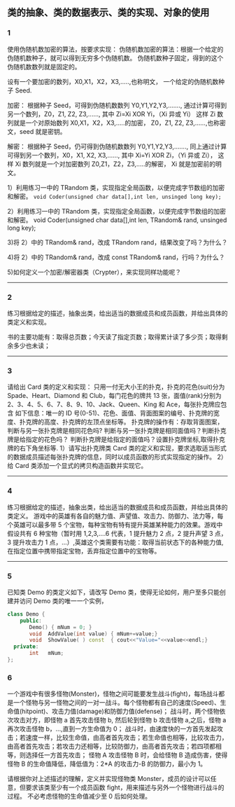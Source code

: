 ## 类的抽象、类的数据表示、类的实现、对象的使用

### 1
使用伪随机数加密的算法，按要求实现：
伪随机数加密的算法：根据一个给定的伪随机数种子，就可以得到无穷多个伪随机数。
伪随机数种子固定，得到的这个伪随机数数列就是固定的。

设有一个要加密的数列，X0,X1，X2，X3,.....,也称明文，
一个给定的伪随机数种子 Seed.

加密：
根据种子 Seed，可得到伪随机数数列 Y0,Y1,Y2,Y3,.......,
通过计算可得到另一个数列，Z0，Z1, Z2, Z3,......,
其中 Zi=Xi XOR Yi，（Xi 异或 Yi）
这样 Zi 数列就是一个对原始数列 X0,X1，X2，X3,.....的加密，
Z0，Z1, Z2, Z3,......,也称密文，seed 就是密钥。

解密：
根据种子 Seed，仍可得到伪随机数数列 Y0,Y1,Y2,Y3,.......,
同上通过计算可得到另一个数列，X0，X1, X2, X3,......,
其中 Xi=Yi XOR Zi，（Yi 异或 Zi），
这样 Xi 数列就是一个对加密数列 Z0,Z1，Z2，Z3,.....的解密，
Xi 就是加密前的明文。

1）利用练习一中的 TRandom 类，实现指定全局函数，以便完成字节数组的加密和解密。
`void Coder(unsigned char data[],int len, unsinged long key);`

2）利用练习一中的 TRandom 类，实现指定全局函数，以便完成字节数组的加密和解密。
void Coder(unsigned char data[],int len, TRandom& rand, unsinged long key);

3)将 2）中的 TRandom& rand，改成 TRandom rand，结果改变了吗？为什么？

4)将 2）中的 TRandom& rand，改成 const TRandom& rand，行吗？为什么？

5)如何定义一个加密/解密器类（Crypter），来实现同样功能呢？

---
### 2
练习根据给定的描述，抽象出类，给出适当的数据成员和成员函数，并给出具体的类定义和实现。

书的主要功能有：取得总页数；今天读了指定页数；取得累计读了多少页；取得剩余多少也未读；


---
### 3
请给出 Card 类的定义和实现：
只用一付无大小王的扑克，扑克的花色(suit)分为 Spade、Heart、Diamond 和 Club，每门花色的牌共 13 张，面值(rank)分别为 2、3、4、5、6、7、8、9、10、Jack、Queen、King 和 Ace，每张扑克牌应包含 如下信息：唯一的 ID 号(0-51)、花色、面值、背面图案的编号、扑克牌的宽度、扑克牌的高度、扑克牌的左顶点坐标等。
扑克牌的操作有：存取背面图案，判断与另一张扑克牌是相同花色吗? 判断与另一张扑克牌是相同面值吗？判断扑克牌是给指定的花色吗？
判断扑克牌是给指定的面值吗？设置扑克牌坐标,取得扑克牌的右下角坐标等.
1）请写出扑克牌类 Card 类的定义和实现，要求选取适当形式的数据成员描述每张扑克牌的信息，同时以成员函数的形式实现指定的操作。
2）给 Card 类添加一个显式的拷贝构造函数并实现它。

---
### 4
练习根据给定的描述，抽象出类，给出适当的数据成员和成员函数，并给出具体的类定义。
游戏中的英雄有各自的魅力值、声望值、攻击力、防御力、法力等，每个英雄可以最多带 5 个宝物，每种宝物有特有提升英雄某种能力的效果。游戏中假设共有 6 种宝物（暂时用 1,2,3,....6 代表，1 提升魅力 2 点，2 提升声望 3 点，3 提升攻击力 1 点，...）,英雄这个类需要有功能：取得当前状态下的各种能力值,在指定位置中携带指定宝物，丢弃指定位置中的宝物等。

---
### 5
已知类 Demo 的类定义如下，请改写 Demo 类，使得无论如何，用户至多只能创建并访问 Demo 类的唯一一个实例，
```cpp
class Demo {
    public:
       Demo() { mNum = 0; }
       void  AddValue(int value) { mNum+=value;}
       void  ShowValue( ) const  { cout<<"Value="<<value<<endl;}
  private:
       int   mNum;
};
```
### 6
一个游戏中有很多怪物(Monster)，怪物之间可能要发生战斗(fight)，每场战斗都是一个怪物与另一怪物之间的一对一战斗。每个怪物都有自己的速度(Speed)、生命值(hitpoint)、攻击力值(damage)和防御力值(defense)；
战斗时，两个怪物依次攻击对方，即怪物 a 首先攻击怪物 b, 然后轮到怪物 b 攻击怪物 a,之后，怪物 a 再次攻击怪物 b，…,直到一方生命值为 0；
战斗时，由速度快的一方首先发起攻击；若速度一样，比较生命值，由高者首先攻击；若生命值也相等，比较攻击力，由高者首先攻击；若攻击力还相等，比较防御力，由高者首先攻击；若四项都相等，则选择任一方首先攻击；
怪物 A 攻击怪物 B 时，会给怪物 B 造成伤害，使得怪物 B 的生命值降低，降低值为：2\*A 的攻击力-B 的防御力，最小为 1。

请根据你对上述描述的理解，定义并实现怪物类 Monster，成员的设计可以任意，但要求该类至少有一个成员函数 fight，用来描述与另外一个怪物进行战斗的过程。
不必考虑怪物的生命值减少至 0 后如何处理。
